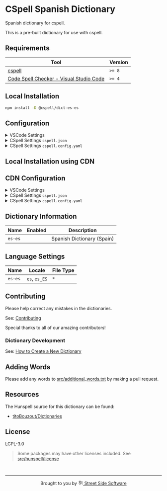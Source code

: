 # CSpell Spanish Dictionary

Spanish dictionary for cspell.

This is a pre-built dictionary for use with cspell.

<!--- @@inject: ../../static/requirements.md --->

## Requirements

| Tool                                                                                                                                 | Version |
| ------------------------------------------------------------------------------------------------------------------------------------ | ------- |
| [cspell](https://github.com/streetsidesoftware/cspell)                                                                               | `>= 8`  |
| [Code Spell Checker - Visual Studio Code](https://marketplace.visualstudio.com/items?itemName=streetsidesoftware.code-spell-checker) | `>= 4`  |

<!--- @@inject-end: ../../static/requirements.md --->

<!--- @@inject: ./static/install.md --->

## Local Installation

```sh
npm install -D @cspell/dict-es-es
```

## Configuration

<details>
<summary>VSCode Settings</summary>

Add the following to your VSCode settings:

**`.vscode/settings.json`**

```jsonc
{
  "cSpell.import": ["@cspell/dict-es-es/cspell-ext.json"],
  "cSpell.language": "es, es_ES",
}
```

</details>

<details>
<summary>CSpell Settings <code>cspell.json</code></summary>

**`cspell.json`**

```jsonc
{
  "import": ["@cspell/dict-es-es/cspell-ext.json"],
  "language": "es, es_ES",
}
```

</details>

<details>
<summary>CSpell Settings <code>cspell.config.yaml</code></summary>

**`cspell.config.yaml`**

```yaml
import:
  - '@cspell/dict-es-es/cspell-ext.json'
language: es, es_ES
```

</details>

## Local Installation using CDN

## CDN Configuration

<details>
<summary>VSCode Settings</summary>

Add the following to your VSCode settings:

**`.vscode/settings.json`**

```jsonc
{
  "cSpell.import": ["https://cdn.jsdelivr.net/npm/@cspell/dict-es-es/cspell-ext.json"],
  "cSpell.language": "es, es_ES",
}
```

</details>

<details>
<summary>CSpell Settings <code>cspell.json</code></summary>

**`cspell.json`**

```jsonc
{
  "import": ["https://cdn.jsdelivr.net/npm/@cspell/dict-es-es/cspell-ext.json"],
  "language": "es, es_ES",
}
```

</details>

<details>
<summary>CSpell Settings <code>cspell.config.yaml</code></summary>

**`cspell.config.yaml`**

```yaml
import:
  - https://cdn.jsdelivr.net/npm/@cspell/dict-es-es/cspell-ext.json
language: es, es_ES
```

</details>

## Dictionary Information

| Name    | Enabled | Description                |
| ------- | ------- | -------------------------- |
| `es-es` |         | Spanish Dictionary (Spain) |

## Language Settings

| Name    | Locale        | File Type |
| ------- | ------------- | --------- |
| `es-es` | `es`, `es_ES` | `*`       |

<!--- @@inject-end: ./static/install.md --->

<!--- @@inject: ../../static/contributing.md --->

## Contributing

Please help correct any mistakes in the dictionaries.

See: [Contributing](https://github.com/streetsidesoftware/cspell-dicts#contributing)

Special thanks to all of our amazing contributors!

### Dictionary Development

See: [How to Create a New Dictionary](https://github.com/streetsidesoftware/cspell-dicts#how-to-create-a-new-dictionary)

<!--- @@inject-end: ../../static/contributing.md --->

## Adding Words

Please add any words to [src/additional_words.txt](https://github.com/streetsidesoftware/cspell-dicts/blob/main/dictionaries/es_ES/src/additional_words.txt) by making a pull request.

## Resources

The Hunspell source for this dictionary can be found:

- [titoBouzout/Dictionaries](https://github.com/titoBouzout/Dictionaries)

<!--- cspell:ignore titoBouzout --->

## License

LGPL-3.0

> Some packages may have other licenses included.
> See [src/hunspell/license](https://github.com/streetsidesoftware/cspell-dicts/blob/main/dictionaries/src/hunspell/license)

<!--- @@inject: ../../static/footer.md --->

<br/>

---

<p align="center">
Brought to you by <a href="https://streetsidesoftware.com" title="Street Side Software">
<img width="16" alt="Street Side Software Logo" src="https://i.imgur.com/CyduuVY.png" /> Street Side Software
</a>
</p>

<!--- @@inject-end: ../../static/footer.md --->
